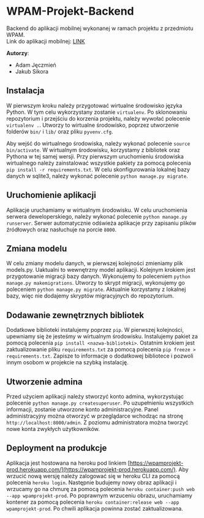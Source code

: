 # WPAM-Projekt-Backend

Backend do aplikacji mobilnej wykonanej w ramach projektu z przedmiotu WPAM.  
Link do aplikacji mobilnej: [LINK](https://github.com/kubasikora/WPAM-Projekt-Aplikacja)

**Autorzy**:  
- Adam Jęczmień
- Jakub Sikora

## Instalacja 
W pierwszym kroku należy przygotować wirtualne środowisko języka Python. W tym celu wykorzystany zostanie `virtualenv`. 
Po sklonowaniu repozytorium i przejściu do korzenia projektu, należy wywołać polecenie `virtualenv .`. Utworzy to wirtualne środowisko, poprzez utworzenie folderów `bin/` i `lib/` oraz pliku `pyvenv.cfg`. 

Aby wejść do wirtualnego środowiska, należy wykonać polecenie `source bin/activate`. W wirtualnym środowisku, korzystamy z bibliotek oraz Pythona w tej samej wersji. Przy pierwszym uruchomieniu środowiska wirtualnego należy zainstalować wszystkie pakiety za pomocą polecenia `pip install -r requirements.txt`. W celu skonfigurowania lokalnej bazy danych w sqlite3, należy wykonać polecenie `python manage.py migrate`. 

## Uruchomienie aplikacji
Aplikacje uruchamiamy w wirtualnym środowisku. W celu uruchomienia serwera deweloperskiego, należy wykonać polecenie `python manage.py runserver`. Serwer automatycznie odświeża aplikacje przy zapisaniu plików źródłowych oraz nasłuchuje na porcie `8000`.

## Zmiana modelu
W celu zmiany modelu danych, w pierwszej kolejności zmieniamy plik models.py. Uaktualni to wewnętrzny model aplikacji. Kolejnym krokiem jest przygotowanie migracji bazy danych. Wykonujemy to poleceniem `python manage.py makemigrations`. Utworzy to skrypt migracji, wykonujemy go poleceniem `python manage.py migrate`. Aktualnie korzystamy z lokalnej bazy, więc nie dodajemy skryptów migracyjnych do repozytorium.

## Dodawanie zewnętrznych bibliotek
Dodatkowe biblioteki instalujemy poprzez `pip`. W pierwszej kolejności, upewniamy się że jesteśmy w wirtualnym środowisku. Instalujemy pakiet za pomocą polecenia `pip install <nazwa-biblioteki>`. Ostatnim krokiem jest zaktualizowanie pliku `requirements.txt` za pomocą polecenia `pip freeze > requirements.txt`. Zapisze to informacje o dodatkowej bibliotece i pozwoli innym osobom w projekcie na szybką instalację.

## Utworzenie admina
Przed użyciem aplikacji należy stworzyć konto admina, wykorzystując polecenie `python manage.py createsuperuser`. Po uzupełnieniu wszystkich informacji, zostanie utworzone konto administracyjne. Panel administracyjny można otworzyć w przeglądarce wchodząc na stronę `http://localhost:8000/admin`. Z poziomu administratora można tworzyć nowe konta zwykłych użytkowników.

## Deployment na produkcje
Aplikacja jest hostowana na heroku pod linkiem [https://wpamprojekt-prod.herokuapp.com/](https://wpamprojekt-prod.herokuapp.com/). Aby wrzucić nową wersję należy zalogować się w heroku CLI za pomocą polecenia `heroku login`. Następnie budujemy nowy obraz aplikacji i wrzucamy go na chmurę za pomocą polecenia `heroku container:push web --app wpamprojekt-prod`. Po poprawnym wrzuceniu obrazu, uruchamiamy kontener za pomocą polecenia `heroku container:release web --app wpamprojekt-prod`. Po chwili aplikacja powinna zostać zaktualizowana.